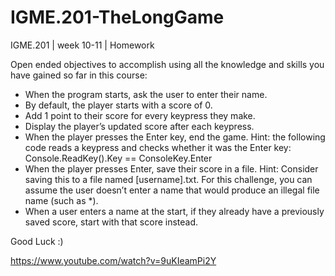 # IGME.201-TheLongGame
IGME.201 | week 10-11 | Homework

Open ended objectives to accomplish using all the knowledge and skills you have gained so far in this course:

* When the program starts, ask the user to enter their name.
* By default, the player starts with a score of 0.
* Add 1 point to their score for every keypress they make.
* Display the player’s updated score after each keypress.
* When the player presses the Enter key, end the game.
  Hint: the following code reads a keypress and checks whether it was the Enter key: Console.ReadKey().Key == ConsoleKey.Enter
* When the player presses Enter, save their score in a file.
  Hint: Consider saving this to a file named [username].txt. For this challenge, you can assume the user doesn’t enter a name     that would produce an illegal file name (such as *).
* When a user enters a name at the start, if they already have a previously saved score, start with that score instead.

Good Luck :)

https://www.youtube.com/watch?v=9uKIeamPi2Y
